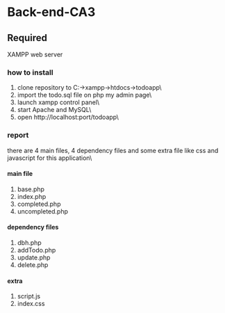 # Back-end-CA3

## Required
XAMPP web server

### how to install
1. clone repository to C:->xampp->htdocs->todoapp\
2. import the todo.sql file on php my admin page\
3. launch xampp control panel\
4. start Apache and MySQL\
5. open http://localhost:port/todoapp\

### report
there are 4 main files, 4 dependency files and some extra file like css and javascript for this application\
#### main file
1. base.php
2. index.php
3. completed.php
4. uncompleted.php
#### dependency files
1. dbh.php
2. addTodo.php
3. update.php
4. delete.php
#### extra
1. script.js
2. index.css

